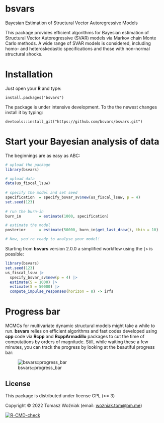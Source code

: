 
<!-- README.md is generated from README.Rmd. Please edit that file -->

# bsvars

Bayesian Estimation of Structural Vector Autoregressive Models

This package provides efficient algorithms for Bayesian estimation of
Structural Vector Autoregressive (SVAR) models via Markov chain Monte
Carlo methods. A wide range of SVAR models is considered, including
homo- and heteroskedastic specifications and those with non-normal
structural shocks.

# Installation

Just open your **R** and type:

    install.packages("bsvars")

The package is under intensive development. To the the newest changes
install it by typing:

    devtools::install_git("https://github.com/bsvars/bsvars.git")

# Start your Bayesian analysis of data

The beginnings are as easy as ABC:

``` r
# upload the package
library(bsvars)

# upload data
data(us_fiscal_lsuw)
 
# specify the model and set seed
specification  = specify_bsvar_sv$new(us_fiscal_lsuw, p = 4)
set.seed(123)
 
# run the burn-in
burn_in        = estimate(1000, specification)

# estimate the model
posterior      = estimate(50000, burn_in$get_last_draw(), thin = 10)

# Now, you're ready to analyse your model!
```

Starting from **bsvars** version 2.0.0 a simplified workflow using the
`|>` is possible:

``` r
library(bsvars)
set.seed(123)
us_fiscal_lsuw |>
  specify_bsvar_sv$new(p = 4) |>
  estimate(S = 1000) |> 
  estimate(S = 50000) |> 
  compute_impulse_responses(horizon = 8) -> irfs
```

# Progress bar

MCMCs for multivariate dynamic structural models might take a while to
run. **bsvars** relies on efficient algorithms and fast codes developed
using **cpp** code via **Rcpp** and **RcppArmadillo** packages to cut
the time of computations by orders of magnitude. Still, while waiting
these a few minutes, you can track the progress by looking at the
beautiful progress bar:

<figure>
<img src="inst/varia/progress.png" alt="bsvars::progress_bar" />
<figcaption aria-hidden="true">bsvars::progress_bar</figcaption>
</figure>

## License

This package is distributed under license GPL (\>= 3)

Copyright © 2022 Tomasz Woźniak (email: <wozniak.tom@pm.me>)

<!-- badges: start -->

[![R-CMD-check](https://github.com/bsvars/bsvars/actions/workflows/R-CMD-check.yaml/badge.svg)](https://github.com/bsvars/bsvars/actions/workflows/R-CMD-check.yaml)
<!-- badges: end -->
